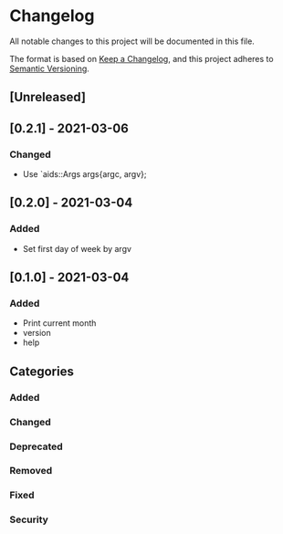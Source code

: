 # Changelog
All notable changes to this project will be documented in this file.

The format is based on [Keep a Changelog](https://keepachangelog.com/en/1.0.0/),
and this project adheres to [Semantic Versioning](https://semver.org/spec/v2.0.0.html).

## [Unreleased]

## [0.2.1] - 2021-03-06
### Changed
- Use `aids::Args args{argc, argv};

## [0.2.0] - 2021-03-04
### Added
- Set first day of week by argv

## [0.1.0] - 2021-03-04
### Added
- Print current month
- version
- help

## Categories
### Added

### Changed

### Deprecated

### Removed

### Fixed

### Security
